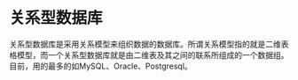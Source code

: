 # 关系型数据库

关系型数据库是采用关系模型来组织数据的数据库。所谓关系模型指的就是二维表格模型，而一个关系型数据库就是由二维表及其之间的联系所组成的一个数据组。目前，用的最多的如MySQL、Oracle、Postgresql。


